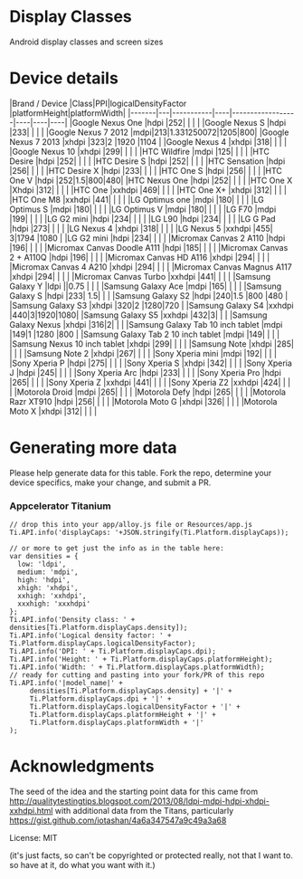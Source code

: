 Display Classes
==============

Android display classes and screen sizes

# Device details
|Brand / Device  |Class|PPI|logicalDensityFactor |platformHeight|platformWidth|
|-------|---|-----------|----|------------------|----|----|----|
|Google Nexus One  |hdpi  |252| | | |
|Google Nexus S  |hdpi  |233| | | |
|Google Nexus 7 2012  |mdpi|213|1.331250072|1205|800|
|Google Nexus 7 2013  |xhdpi  |323|2 |1920 |1104 |
|Google Nexus 4  |xhdpi  |318| | | |
|Google Nexus 10  |xhdpi  |299| | | |
|HTC Wildfire  |mdpi  |125| | | |
|HTC Desire  |hdpi  |252| | | |
|HTC Desire S  |hdpi  |252| | | |
|HTC Sensation  |hdpi  |256| | | |
|HTC Desire X  |hdpi  |233| | | |
|HTC One S  |hdpi  |256| | | |
|HTC One V  |hdpi  |252|1.5|800|480|
|HTC Nexus One  |hdpi  |252| | | |
|HTC One X  |Xhdpi  |312| | | |
|HTC One  |xxhdpi  |469| | | |
|HTC One X+  |xhdpi  |312| | | |
|HTC One M8  |xxhdpi  |441| | | |
|LG Optimus one  |mdpi  |180| | | |
|LG Optimus S    |mdpi  |180| | | |
|LG Optimus V   |mdpi  |180| | | |
|LG F70  |mdpi  |199| | | |
|LG G2 mini  |hdpi  |234| | | |
|LG L90  |hdpi  |234| | | |
|LG G Pad  |hdpi  |273| | | |
|LG Nexus 4  |xhdpi  |318| | | |
|LG Nexus 5  |xxhdpi  |455| 3|1794 |1080 |
|LG G2 mini  |hdpi  |234| | | |
|Micromax Canvas 2 A110  |hdpi  |196| | | |
|Micromax Canvas Doodle A111  |hdpi  |185| | | |
|Micromax Canvas 2 + A110Q  |hdpi  |196| | | |
|Micromax Canvas HD A116  |xhdpi  |294| | | |
|Micromax Canvas 4 A210  |xhdpi  |294| | | |
|Micromax Canvas Magnus A117  |xhdpi  |294| | | |
|Micromax Canvas Turbo  |xxhdpi  |441| | | |
|Samsung Galaxy Y  |ldpi  ||0.75 | | |
|Samsung Galaxy Ace  |mdpi  |165| | | |
|Samsung Galaxy S  |hdpi  |233| 1.5| | |
|Samsung Galaxy S2  |hdpi  |240|1.5 |800 |480 |
|Samsung Galaxy S3  |xhdpi  |320|2 |1280|720 |
|Samsung Galaxy S4  |xxhdpi  |440|3|1920|1080|
|Samsung Galaxy S5  |xxhdpi  |432|3| | |
|Samsung Galaxy Nexus  |xhdpi  |316|2| | |
|Samsung Galaxy Tab 10 inch tablet  |mdpi  |149|1 |1280 |800 |
|Samsung Galaxy Tab 2 10 inch tablet  |mdpi  |149| | | |
|Samsung Nexus 10 inch tablet  |xhdpi  |299| | | |
|Samsung Note  |xhdpi  |285| | | |
|Samsung Note 2  |xhdpi  |267| | | |
|Sony Xperia mini    |mdpi  |192| | | |
|Sony Xperia P  |hdpi  |275| | | |
|Sony Xperia S  |xhdpi  |342| | | |
|Sony Xperia J  |hdpi  |245| | | |
|Sony Xperia Arc  |hdpi  |233| | | |
|Sony Xperia Pro  |hdpi  |265| | | |
|Sony Xperia Z  |xxhdpi  |441| | | |
|Sony Xperia Z2  |xxhdpi  |424| | | |
|Motorola Droid  |mdpi  |265| | | |
|Motorola Defy  |hdpi  |265| | | |
|Motorola Razr XT910  |hdpi  |256| | | |
|Motorola Moto G  |xhdpi  |326| | | |
|Motorola Moto X  |xhdpi  |312| | | |

# Generating more data

Please help generate data for this table. Fork the repo, determine your device specifics, make your change, and submit a PR.

### Appcelerator Titanium

    // drop this into your app/alloy.js file or Resources/app.js
    Ti.API.info('displayCaps: '+JSON.stringify(Ti.Platform.displayCaps));

    // or more to get just the info as in the table here:
    var densities = {
      low: 'ldpi',
      medium: 'mdpi',
      high: 'hdpi',
      xhigh: 'xhdpi',
      xxhigh: 'xxhdpi',
      xxxhigh: 'xxxhdpi'
    };
    Ti.API.info('Density class: ' + densities[Ti.Platform.displayCaps.density]);
    Ti.API.info('Logical density factor: ' + Ti.Platform.displayCaps.logicalDensityFactor);
    Ti.API.info('DPI: ' + Ti.Platform.displayCaps.dpi);
    Ti.API.info('Height: ' + Ti.Platform.displayCaps.platformHeight);
    Ti.API.info('Width: ' + Ti.Platform.displayCaps.platformWidth);
    // ready for cutting and pasting into your fork/PR of this repo
    Ti.API.info('|model_name|' +
         densities[Ti.Platform.displayCaps.density] + '|' +
         Ti.Platform.displayCaps.dpi + '|' +
         Ti.Platform.displayCaps.logicalDensityFactor + '|' +
         Ti.Platform.displayCaps.platformHeight + '|' +
         Ti.Platform.displayCaps.platformWidth + '|'
    );

# Acknowledgments

The seed of the idea and the starting point data for this came from http://qualitytestingtips.blogspot.com/2013/08/ldpi-mdpi-hdpi-xhdpi-xxhdpi.html with additional data from the Titans, particularly https://gist.github.com/iotashan/4a6a347547a9c49a3a68

License: MIT

(it's just facts, so can't be copyrighted or protected really, not that I want to. so have at it, do what you want with it.)

